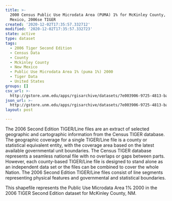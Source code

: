```yaml
---
title: >-
  2000 Census Public Use Microdata Area (PUMA) 1% for McKinley County, New
  Mexico, 2006se TIGER
created: '2020-12-02T17:35:57.332712'
modified: '2020-12-02T17:35:57.332723'
state: active
type: dataset
tags:
  - 2006 Tiger Second Edition
  - Census Data
  - County
  - Mckinley County
  - New Mexico
  - Public Use Microdata Area 1% (puma 1%) 2000
  - Tiger Data
  - United States
groups: []
csv_url: >-
  http://gstore.unm.edu/apps/rgisarchive/datasets/7e003906-9725-4813-ba28-b9bc4c1e568d/tgr2006se_mcki_puma1.derived.csv
json_url: >-
  http://gstore.unm.edu/apps/rgisarchive/datasets/7e003906-9725-4813-ba28-b9bc4c1e568d/tgr2006se_mcki_puma1.derived.json
layout: post

---
```

The 2006 Second Edition TIGER/Line files are an extract of selected geographic and cartographic information from the Census TIGER database.  The geographic coverage for a single TIGER/Line file is a county or statistical equivalent entity, with the coverage area based on the latest available governmental unit boundaries. The Census TIGER database represents a seamless national file with no overlaps or gaps between parts.  However, each county-based TIGER/Line file is designed to stand alone as an independent data set or the files can be combined to cover the whole Nation.  The 2006 Second Edition  TIGER/Line files consist of line segments representing physical features and governmental and statistical boundaries.

This shapefile represents the Public Use Microdata Area 1% 2000 in the 2006 TIGER Second Edition dataset for McKinley County, NM.
